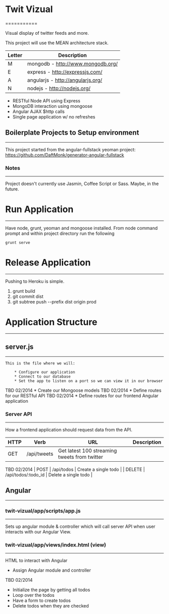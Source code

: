 # Twit Vizual
===========

Visual display of twitter feeds and more.


This project will use the MEAN architecture stack.  

| Letter | Description |
| ------ | ---- |
| M | mongodb - http://www.mongodb.org/ |
| E | express - http://expressjs.com/ |
| A | angularjs - http://angularjs.org/ |
| N | nodejs - http://nodejs.org/ |

* RESTful Node API using Express
* MongoDB interaction using mongoose
* Angular AJAX $http calls
* Single page application w/ no refreshes

## Boilerplate Projects to Setup environment
---
This project started from the angular-fullstack yeoman project: https://github.com/DaftMonk/generator-angular-fullstack

### Notes
---
Project doesn't currently use Jasmin, Coffee Script or Sass.  Maybe, in the future.  

# Run Application
---
Have node, grunt, yeoman and mongoose installed.
From node command prompt and within project directory run the following

	grunt serve

# Release Application
---
Pushing to Heroku is simple.  

1. grunt build
2. git commit dist 
3. git subtree push --prefix dist origin prod

# Application Structure
---

## server.js
---
	This is the file where we will:
	
 		* Configure our application
 		* Connect to our database
 		* Set the app to listen on a port so we can view it in our browser
 		
  TBD 02/2014
 		* Create our Mongoose models
 	TBD 02/2014
 		* Define routes for our RESTful API
 	TBD 02/2014
 		* Define routes for our frontend Angular application

### Server API
---
How a frontend application should request data from the API.

| HTTP | Verb |	URL | Description |
| ---- | ---- | ---- | ---- | 
| GET | /api/tweets | Get latest 100 streaming tweets from twitter |

TBD 02/2014
| POST | /api/todos | Create a single todo | 
| DELETE | /api/todos/:todo_id | Delete a single todo |

## Angular
---

### twit-vizual/app/scripts/app.js
---
Sets up angular module & controller which will call server API when user interacts with our Angular View.

### twit-vizual/app/views/index.html (view)
---
HTML to interact with Angular

* Assign Angular module and controller

TBD 02/2014
* Initialize the page by getting all todos
* Loop over the todos
* Have a form to create todos
* Delete todos when they are checked
